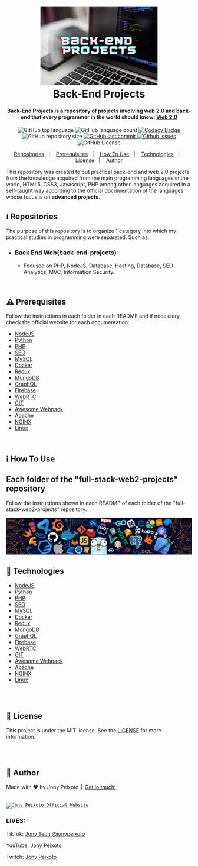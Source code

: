 <h1 align="center">
    <img alt="Back-End GitHub README" src="https://github.com/jonypeixoto/jonypeixoto/blob/main/assets/back-end-projects-readme.png" />
    <br>
    Back-End Projects
</h1>

<h4 align="center">
   Back-End Projects is a repository of projects involving web 2.0 and back-end that every programmer in the world should know:
   <a href="https://www.oreilly.com/pub/a/web2/archive/what-is-web-20.html/">Web 2.0</a>
</h4>
<p align="center">
  <img alt="GitHub top language" src="https://img.shields.io/github/languages/top/jonypeixoto/back-end-projects">
  
  <img alt="GitHub language count" src="https://img.shields.io/github/languages/count/jonypeixoto/back-end-projects">
  
  <a href="https://www.codacy.com/gh/jonypeixoto/full-stack-web2-projects/dashboard?utm_source=github.com&amp;utm_medium=referral&amp;utm_content=jonypeixoto/full-stack-web2-projects&amp;utm_campaign=Badge_Grade">
    <img alt="Codacy Badge" src="https://app.codacy.com/project/badge/Grade/799ca46e878b4a40a8c52ac735f5a1fa">
  </a>
  
  <img alt="GitHub repository size" src="https://img.shields.io/github/repo-size/jonypeixoto/back-end-projects">
  <a href="https://github.com/jonypeixoto/full-stack-web2-projects/commits">
   
  <img alt="GitHub last commit" src="https://img.shields.io/github/last-commit/jonypeixoto/back-end-projects">
  </a>
  
  <a href="https://github.com/jonypeixoto/full-stack-web2-projects/issues">
    <img alt="Github issues" src="https://img.shields.io/github/issues/jonypeixoto/back-end-projects">
  </a>
  
  <img alt="GitHub License" src="https://img.shields.io/github/license/jonypeixoto/full-stack-web2-projects"> 
</p>

<p align="center">
  <a href="#information_source-repositories">Repositories</a>&nbsp;&nbsp;&nbsp;|&nbsp;&nbsp;&nbsp;
  <a href="#warning-prerequisites">Prerequisites</a>&nbsp;&nbsp;&nbsp;|&nbsp;&nbsp;&nbsp;
  <a href="#information_source-how-to-use">How To Use</a>&nbsp;&nbsp;&nbsp;|&nbsp;&nbsp;&nbsp;
  <a href="#rocket-technologies">Technologies</a>&nbsp;&nbsp;&nbsp;|&nbsp;&nbsp;&nbsp;
  <a href="#memo-license">License</a>&nbsp;&nbsp;&nbsp;|&nbsp;&nbsp;&nbsp;
  <a href="#star2-author">Author</a>
</p>

This repository was created to put practical back-end and web 2.0 projects from the knowledge acquired from the main programming languages in the world, HTML5, CSS3, Javascript, PHP among other languages acquired in a self-taught way according to the official documentation of the languages whose focus is on <b>advanced projects</b>.

##  :information_source: Repositories

The purpose of this repository is to organize 1 category into which my practical studies in programming were separated. Such as:

* <b><h3>Back End Web(back-end-projects)</h3></b>
   * Focused on PHP, NodeJS, Database, Hosting, Database, SEO Analytics, MVC, Information Security.

<br/>

## :warning: Prerequisites

Follow the instructions in each folder in each README and if necessary check the official website for each documentation:

- [NodeJS](https://nodejs.org/)
- [Python](https://python.org)
- [PHP](https://php.net)
- [SEO](https://developers.google.com/search/docs/beginner/seo-starter-guide?hl=pt-br)
- [MySQL](https://www.mysql.com)
- [Docker](https://www.docker.com)
- [Redux](https://redux.js.org)
- [MongoDB](https://www.mongodb.com)
- [GraphQL](https://graphql.org)
- [Firebase](https://firebase.google.com/docs/hosting?hl=pt-br)
- [WebRTC](https://webrtc.org)
- [GIT](https://git-scm.com)
- [Awesome Webpack](https://webpack.js.org/awesome-webpack/)
- [Apache](https://www.apache.org)
- [NGINX](https://www.nginx.com)
- [Linux](https://www.linux.org)

<br/>

## :information_source: How To Use

## Each folder of the "full-stack-web2-projects" repository
Follow the instructions shown in each README of each folder of the "full-stack-web2-projects" repository.
<br/>

![](https://github.com/JonyPeixoto/jonypeixoto/blob/main/assets/wow.png)  

## :rocket: Technologies

- [NodeJS](https://nodejs.org/)
- [Python](https://python.org)
- [PHP](https://php.net)
- [SEO](https://developers.google.com/search/docs/beginner/seo-starter-guide?hl=pt-br)
- [MySQL](https://www.mysql.com)
- [Docker](https://www.docker.com)
- [Redux](https://redux.js.org)
- [MongoDB](https://www.mongodb.com)
- [GraphQL](https://graphql.org)
- [Firebase](https://firebase.google.com/docs/hosting?hl=pt-br)
- [WebRTC](https://webrtc.org)
- [GIT](https://git-scm.com)
- [Awesome Webpack](https://webpack.js.org/awesome-webpack/)
- [Apache](https://www.apache.org)
- [NGINX](https://www.nginx.com)
- [Linux](https://www.linux.org)

<br/><br/>

## :memo: License
This project is under the MIT license. See the [LICENSE](https://github.com/jonypeixoto/full-stack-web2-projects/blob/main/LICENSE) for more information.

<br/><br/>

## :star2: Author

Made with ♥ by Jony Peixoto :wave: [Get in touch!](https://jonypeixoto.com)

<br/>

<a href="https://www.jonypeixoto.com" target="_blank">
  <code><img alt="Jony Peixoto Official Website" height="30" width="130" src="https://img.shields.io/badge/website-000000?style=for-the-badge&logo=About.me&logoColor=white" /></code>
</a>

<br/>

### LIVES:

TikTok: [Jony Tech @jonypeixoto](https://jonypeixoto.com/tiktok)

YouTube: [Jony Peixoto](https://jonypeixoto.com/youtube)

Twitch: [Jony Peixoto](https://jonypeixoto.com/twitch)






